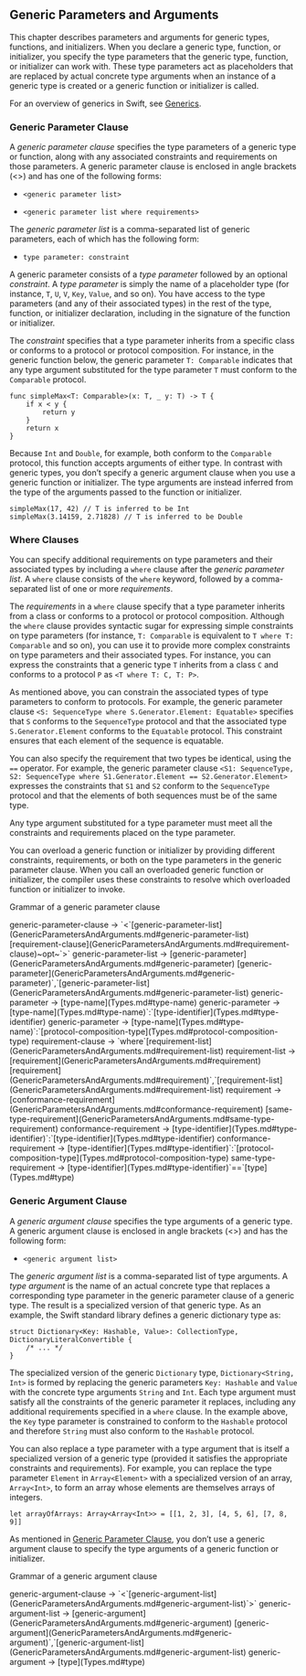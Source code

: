 Generic Parameters and Arguments
--------------------------------

This chapter describes parameters and arguments for generic types, functions, and initializers. When you declare a generic type, function, or initializer, you specify the type parameters that the generic type, function, or initializer can work with. These type parameters act as placeholders that are replaced by actual concrete type arguments when an instance of a generic type is created or a generic function or initializer is called.

For an overview of generics in Swift, see [Generics](Generics.md).

### Generic Parameter Clause

A *generic parameter clause* specifies the type parameters of a generic type or function, along with any associated constraints and requirements on those parameters. A generic parameter clause is enclosed in angle brackets (<>) and has one of the following forms:

-   ```
    <generic parameter list>
    ```

-   ```
    <generic parameter list where requirements>
    ```

The *generic parameter list* is a comma-separated list of generic parameters, each of which has the following form:

-   ```
    type parameter: constraint
    ```

A generic parameter consists of a *type parameter* followed by an optional *constraint*. A *type parameter* is simply the name of a placeholder type (for instance, `T`, `U`, `V`, `Key`, `Value`, and so on). You have access to the type parameters (and any of their associated types) in the rest of the type, function, or initializer declaration, including in the signature of the function or initializer.

The *constraint* specifies that a type parameter inherits from a specific class or conforms to a protocol or protocol composition. For instance, in the generic function below, the generic parameter `T: Comparable` indicates that any type argument substituted for the type parameter `T` must conform to the `Comparable` protocol.

    func simpleMax<T: Comparable>(x: T, _ y: T) -> T {
        if x < y {
            return y
        }
        return x
    }

Because `Int` and `Double`, for example, both conform to the `Comparable` protocol, this function accepts arguments of either type. In contrast with generic types, you don’t specify a generic argument clause when you use a generic function or initializer. The type arguments are instead inferred from the type of the arguments passed to the function or initializer.

    simpleMax(17, 42) // T is inferred to be Int
    simpleMax(3.14159, 2.71828) // T is inferred to be Double

### Where Clauses

You can specify additional requirements on type parameters and their associated types by including a `where` clause after the *generic parameter list*. A `where` clause consists of the `where` keyword, followed by a comma-separated list of one or more *requirements*.

The *requirements* in a `where` clause specify that a type parameter inherits from a class or conforms to a protocol or protocol composition. Although the `where` clause provides syntactic sugar for expressing simple constraints on type parameters (for instance, `T: Comparable` is equivalent to `T where T: Comparable` and so on), you can use it to provide more complex constraints on type parameters and their associated types. For instance, you can express the constraints that a generic type `T` inherits from a class `C` and conforms to a protocol `P` as `<T where T: C, T: P>`.

As mentioned above, you can constrain the associated types of type parameters to conform to protocols. For example, the generic parameter clause `<S: SequenceType where S.Generator.Element: Equatable>` specifies that `S` conforms to the `SequenceType` protocol and that the associated type `S.Generator.Element` conforms to the `Equatable` protocol. This constraint ensures that each element of the sequence is equatable.

You can also specify the requirement that two types be identical, using the `==` operator. For example, the generic parameter clause `<S1: SequenceType, S2: SequenceType where S1.Generator.Element == S2.Generator.Element>` expresses the constraints that `S1` and `S2` conform to the `SequenceType` protocol and that the elements of both sequences must be of the same type.

Any type argument substituted for a type parameter must meet all the constraints and requirements placed on the type parameter.

You can overload a generic function or initializer by providing different constraints, requirements, or both on the type parameters in the generic parameter clause. When you call an overloaded generic function or initializer, the compiler uses these constraints to resolve which overloaded function or initializer to invoke.

Grammar of a generic parameter clause

<span class="syntax-def-name">
generic-parameter-clause

<span class="arrow">
→
`<`<span class="syntactic-cat">[generic-parameter-list](GenericParametersAndArguments.md#generic-parameter-list)<span class="optional"><span class="syntactic-cat">[requirement-clause](GenericParametersAndArguments.md#requirement-clause)~opt~`>`

<span class="syntax-def-name">
generic-parameter-list

<span class="arrow">
→
<span class="alternative">
<span class="syntactic-cat">[generic-parameter](GenericParametersAndArguments.md#generic-parameter)
<span class="alternative">
<span class="syntactic-cat">[generic-parameter](GenericParametersAndArguments.md#generic-parameter)`,`<span class="syntactic-cat">[generic-parameter-list](GenericParametersAndArguments.md#generic-parameter-list)

<span class="syntax-def-name">
generic-parameter

<span class="arrow">
→
<span class="syntactic-cat">[type-name](Types.md#type-name)

<span class="syntax-def-name">
generic-parameter

<span class="arrow">
→
<span class="syntactic-cat">[type-name](Types.md#type-name)`:`<span class="syntactic-cat">[type-identifier](Types.md#type-identifier)

<span class="syntax-def-name">
generic-parameter

<span class="arrow">
→
<span class="syntactic-cat">[type-name](Types.md#type-name)`:`<span class="syntactic-cat">[protocol-composition-type](Types.md#protocol-composition-type)

<span class="syntax-def-name">
requirement-clause

<span class="arrow">
→
`where`<span class="syntactic-cat">[requirement-list](GenericParametersAndArguments.md#requirement-list)

<span class="syntax-def-name">
requirement-list

<span class="arrow">
→
<span class="alternative">
<span class="syntactic-cat">[requirement](GenericParametersAndArguments.md#requirement)
<span class="alternative">
<span class="syntactic-cat">[requirement](GenericParametersAndArguments.md#requirement)`,`<span class="syntactic-cat">[requirement-list](GenericParametersAndArguments.md#requirement-list)

<span class="syntax-def-name">
requirement

<span class="arrow">
→
<span class="alternative">
<span class="syntactic-cat">[conformance-requirement](GenericParametersAndArguments.md#conformance-requirement)
<span class="alternative">
<span class="syntactic-cat">[same-type-requirement](GenericParametersAndArguments.md#same-type-requirement)

<span class="syntax-def-name">
conformance-requirement

<span class="arrow">
→
<span class="syntactic-cat">[type-identifier](Types.md#type-identifier)`:`<span class="syntactic-cat">[type-identifier](Types.md#type-identifier)

<span class="syntax-def-name">
conformance-requirement

<span class="arrow">
→
<span class="syntactic-cat">[type-identifier](Types.md#type-identifier)`:`<span class="syntactic-cat">[protocol-composition-type](Types.md#protocol-composition-type)

<span class="syntax-def-name">
same-type-requirement

<span class="arrow">
→
<span class="syntactic-cat">[type-identifier](Types.md#type-identifier)`==`<span class="syntactic-cat">[type](Types.md#type)

### Generic Argument Clause

A *generic argument clause* specifies the type arguments of a generic type. A generic argument clause is enclosed in angle brackets (<>) and has the following form:

-   ```
    <generic argument list>
    ```

The *generic argument list* is a comma-separated list of type arguments. A *type argument* is the name of an actual concrete type that replaces a corresponding type parameter in the generic parameter clause of a generic type. The result is a specialized version of that generic type. As an example, the Swift standard library defines a generic dictionary type as:

    struct Dictionary<Key: Hashable, Value>: CollectionType, DictionaryLiteralConvertible {
        /* ... */
    }

The specialized version of the generic `Dictionary` type, `Dictionary<String, Int>` is formed by replacing the generic parameters `Key: Hashable` and `Value` with the concrete type arguments `String` and `Int`. Each type argument must satisfy all the constraints of the generic parameter it replaces, including any additional requirements specified in a `where` clause. In the example above, the `Key` type parameter is constrained to conform to the `Hashable` protocol and therefore `String` must also conform to the `Hashable` protocol.

You can also replace a type parameter with a type argument that is itself a specialized version of a generic type (provided it satisfies the appropriate constraints and requirements). For example, you can replace the type parameter `Element` in `Array<Element>` with a specialized version of an array, `Array<Int>`, to form an array whose elements are themselves arrays of integers.

    let arrayOfArrays: Array<Array<Int>> = [[1, 2, 3], [4, 5, 6], [7, 8, 9]]

As mentioned in [Generic Parameter Clause](GenericParametersAndArguments.md#TP40016643-CH37-ID407), you don’t use a generic argument clause to specify the type arguments of a generic function or initializer.

Grammar of a generic argument clause

<span class="syntax-def-name">
generic-argument-clause

<span class="arrow">
→
`<`<span class="syntactic-cat">[generic-argument-list](GenericParametersAndArguments.md#generic-argument-list)`>`

<span class="syntax-def-name">
generic-argument-list

<span class="arrow">
→
<span class="alternative">
<span class="syntactic-cat">[generic-argument](GenericParametersAndArguments.md#generic-argument)
<span class="alternative">
<span class="syntactic-cat">[generic-argument](GenericParametersAndArguments.md#generic-argument)`,`<span class="syntactic-cat">[generic-argument-list](GenericParametersAndArguments.md#generic-argument-list)

<span class="syntax-def-name">
generic-argument

<span class="arrow">
→
<span class="syntactic-cat">[type](Types.md#type)

